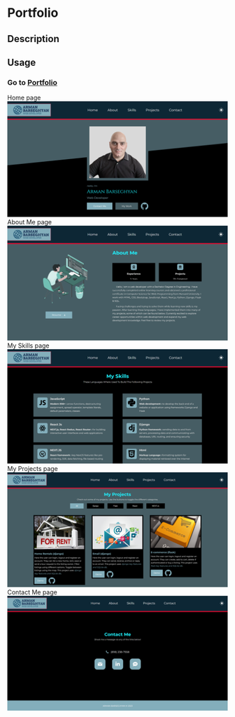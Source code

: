 # Portfolio

## Description



## Usage



### Go to [Portfolio](https://armanbarseghyan83.github.io/portfolio/)

Home page
![Home page](./src/assets/home.png)
About Me page
![About Me page](./src/assets/about.png)
My Skills page
![My Skills page](./src/assets/skills.png)
My Projects page
![My Projects page](./src/assets/projects.png)
Contact Me page
![Contact Me page](./src/assets/contact.png)